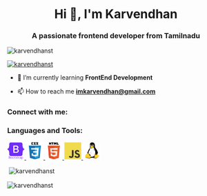 <h1 align="center">Hi 👋, I'm Karvendhan</h1>
<h3 align="center">A passionate frontend developer from Tamilnadu</h3>

<p align="left"> <img src="https://komarev.com/ghpvc/?username=karvendhanst&label=Profile%20views&color=0e75b6&style=flat" alt="karvendhanst" /> </p>

<p align="left"> <a href="https://github.com/ryo-ma/github-profile-trophy"><img src="https://github-profile-trophy.vercel.app/?username=karvendhanst" alt="karvendhanst" /></a> </p>

- 🌱 I’m currently learning **FrontEnd Development**

- 📫 How to reach me **imkarvendhan@gmail.com**

<h3 align="left">Connect with me:</h3>
<p align="left">
</p>

<h3 align="left">Languages and Tools:</h3>
<p align="left"> <a href="https://getbootstrap.com" target="_blank" rel="noreferrer"> <img src="https://raw.githubusercontent.com/devicons/devicon/master/icons/bootstrap/bootstrap-plain-wordmark.svg" alt="bootstrap" width="40" height="40"/> </a> <a href="https://www.w3schools.com/css/" target="_blank" rel="noreferrer"> <img src="https://raw.githubusercontent.com/devicons/devicon/master/icons/css3/css3-original-wordmark.svg" alt="css3" width="40" height="40"/> </a> <a href="https://www.w3.org/html/" target="_blank" rel="noreferrer"> <img src="https://raw.githubusercontent.com/devicons/devicon/master/icons/html5/html5-original-wordmark.svg" alt="html5" width="40" height="40"/> </a> <a href="https://developer.mozilla.org/en-US/docs/Web/JavaScript" target="_blank" rel="noreferrer"> <img src="https://raw.githubusercontent.com/devicons/devicon/master/icons/javascript/javascript-original.svg" alt="javascript" width="40" height="40"/> </a> <a href="https://www.linux.org/" target="_blank" rel="noreferrer"> <img src="https://raw.githubusercontent.com/devicons/devicon/master/icons/linux/linux-original.svg" alt="linux" width="40" height="40"/> </a> </p>

<p>&nbsp;<img align="center" src="https://github-readme-stats.vercel.app/api?username=karvendhanst&show_icons=true&locale=en" alt="karvendhanst" /></p>

<p><img align="center" src="https://github-readme-streak-stats.herokuapp.com/?user=karvendhanst&" alt="karvendhanst" /></p>
